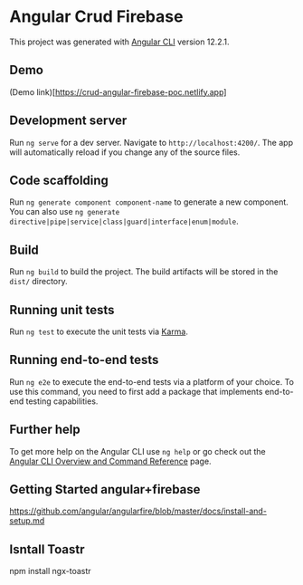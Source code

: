 # Angular Crud Firebase

This project was generated with [Angular CLI](https://github.com/angular/angular-cli) version 12.2.1.

## Demo 

(Demo link)[https://crud-angular-firebase-poc.netlify.app]


## Development server

Run `ng serve` for a dev server. Navigate to `http://localhost:4200/`. The app will automatically reload if you change any of the source files.

## Code scaffolding

Run `ng generate component component-name` to generate a new component. You can also use `ng generate directive|pipe|service|class|guard|interface|enum|module`.

## Build

Run `ng build` to build the project. The build artifacts will be stored in the `dist/` directory.

## Running unit tests

Run `ng test` to execute the unit tests via [Karma](https://karma-runner.github.io).

## Running end-to-end tests

Run `ng e2e` to execute the end-to-end tests via a platform of your choice. To use this command, you need to first add a package that implements end-to-end testing capabilities.

## Further help

To get more help on the Angular CLI use `ng help` or go check out the [Angular CLI Overview and Command Reference](https://angular.io/cli) page.


## Getting Started angular+firebase
https://github.com/angular/angularfire/blob/master/docs/install-and-setup.md

## Isntall Toastr
npm install ngx-toastr
